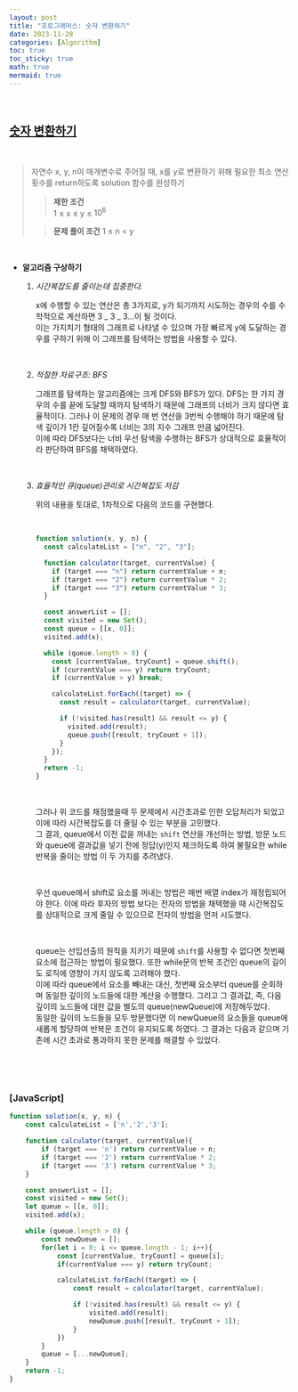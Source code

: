 ```yaml
---
layout: post
title: "프로그래머스: 숫자 변환하기"
date: 2023-11-28
categories: [Algorithm]
toc: true
toc_sticky: true
math: true
mermaid: true
---
```


<br>

## [**숫자 변환하기**](https://school.programmers.co.kr/learn/courses/30/lessons/154538)

<br>

> 자연수 x, y, n이 매개변수로 주어질 때, x를 y로 변환하기 위해 필요한 최소 연산 횟수를 return하도록 solution 함수를 완성하기
>
> > **제한 조건**  
> > 1 ≤ x ≤ y ≤ $10^6$
>
> > **문제 풀이 조건**
> > 1 ≤ n < y

<br>

- **알고리즘 구상하기**

  1.  _시간복잡도를 줄이는데 집중한다._

      x에 수행할 수 있는 연산은 총 3가지로, y가 되기까지 시도하는 경우의 수를 수학적으로 계산하면 3 _ 3 _ 3...이 될 것이다.  
       이는 가지치기 형태의 그래프로 나타낼 수 있으며 가장 빠르게 y에 도달하는 경우를 구하기 위해 이 그래프를 탐색하는 방법을 사용할 수 있다.

  <br>

  2.  _적절한 자료구조: BFS_

      그래프를 탐색하는 알고리즘에는 크게 DFS와 BFS가 있다.
      DFS는 한 가지 경우의 수를 끝에 도달할 때까지 탐색하기 때문에 그래프의 너비가 크지 않다면 효율적이다. 그러나 이 문제의 경우 매 번 연산을 3번씩 수행해야 하기 때문에 탐색 깊이가 1칸 깊어질수록 너비는 3의 지수 그래프 만큼 넓어진다.  
      이에 따라 DFS보다는 너비 우선 탐색을 수행하는 BFS가 상대적으로 효율적이라 판단하여 BFS를 채택하였다.

  <br>

  3.  _효율적인 큐(queue)관리로 시간복잡도 저감_

      위의 내용을 토대로, 1차적으로 다음의 코드를 구현했다.

      <br>

      ```javascript
      function solution(x, y, n) {
        const calculateList = ["n", "2", "3"];

        function calculator(target, currentValue) {
          if (target === "n") return currentValue + n;
          if (target === "2") return currentValue * 2;
          if (target === "3") return currentValue * 3;
        }

        const answerList = [];
        const visited = new Set();
        const queue = [[x, 0]];
        visited.add(x);

        while (queue.length > 0) {
          const [currentValue, tryCount] = queue.shift();
          if (currentValue === y) return tryCount;
          if (currentValue > y) break;

          calculateList.forEach((target) => {
            const result = calculator(target, currentValue);

            if (!visited.has(result) && result <= y) {
              visited.add(result);
              queue.push([result, tryCount + 1]);
            }
          });
        }
        return -1;
      }
      ```

      <br>

      그러나 위 코드를 채점했을때 두 문제에서 시간초과로 인한 오답처리가 되었고 이에 따라 시간복잡도를 더 줄일 수 있는 부분을 고민했다.  
      그 결과, queue에서 이전 값을 꺼내는 `shift` 연산을 개선하는 방법, 방문 노드와 queue에 결과값을 넣기 전에 정답(y)인지 체크하도록 하여 불필요한 while 반복을 줄이는 방법 이 두 가지를 추려냈다.

      <br>

      우선 queue에서 shift로 요소를 꺼내는 방법은 매번 배열 index가 재정립되어야 한다. 이에 따라 후자의 방법 보다는 전자의 방법을 채택했을 때 시간복잡도를 상대적으로 크게 줄일 수 있으므로 전자의 방법을 먼저 시도했다.

      <br>

      queue는 선입선출의 원칙을 지키기 때문에 `shift`를 사용할 수 없다면 첫번째 요소에 접근하는 방법이 필요했다. 또한 while문의 반복 조건인 queue의 길이도 로직에 영향이 가지 않도록 고려해야 했다.  
      이에 따라 queue에서 요소를 빼내는 대신, 첫번째 요소부터 queue를 순회하며 동일한 깊이의 노드들에 대한 계산을 수행했다. 그리고 그 결과값, 즉, 다음 깊이의 노드들에 대한 값을 별도의 queue(newQueue)에 저장해두었다.  
      동일한 깊이의 노드들을 모두 방문했다면 이 newQueue의 요소들을 queue에 새롭게 할당하여 반복문 조건이 유지되도록 하였다. 그 결과는 다음과 같으며 기존에 시간 초과로 통과하지 못한 문제를 해결할 수 있었다.

    <br>

<br>

### [JavaScript]

```JavaScript
function solution(x, y, n) {
    const calculateList = ['n','2','3'];

    function calculator(target, currentValue){
        if (target === 'n') return currentValue + n;
        if (target === '2') return currentValue * 2;
        if (target === '3') return currentValue * 3;
    }

    const answerList = [];
    const visited = new Set();
    let queue = [[x, 0]];
    visited.add(x);

    while (queue.length > 0) {
        const newQueue = [];
        for(let i = 0; i <= queue.length - 1; i++){
            const [currentValue, tryCount] = queue[i];
            if(currentValue === y) return tryCount;

            calculateList.forEach((target) => {
                const result = calculator(target, currentValue);

                if (!visited.has(result) && result <= y) {
                    visited.add(result);
                    newQueue.push([result, tryCount + 1]);
                }
            })
        }
        queue = [...newQueue];
    }
    return -1;
}
```

<br>
